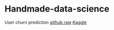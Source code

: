 # Handmade-data-science
User churn prediction [github raw](https://github.com/RuslanOraev/handmade-data-science/raw/main/notebooks/courseworks/Coursework_ML.ipynb) [Kaggle](https://www.kaggle.com/ruslanoraev/coursework-ml)
